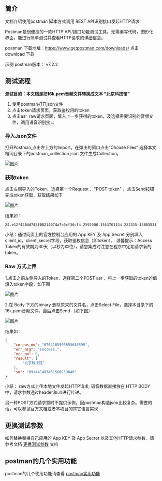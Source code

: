## 简介

文档介绍使用postman 脚本方式调用 REST API识别接口发起HTTP请求 

Postman是很便捷的一款HTTP API/接口功能测试工具，无需编写代码，图形化界面，能进行简单测试并查看HTTP请求的详细信息。

poatman 下载地址：https://www.getpostman.com/downloads/  点击download 下载

示例 postman版本： v7.2.2


## 测试流程
**测试目的：本文档是把16k.pcm音频文件转换成文本 “北京科技馆”**
1. 使用postman打开json文件 
2. 点击token请求页面，获取鉴权用的token
3. 点击asr_raw请求页面，填入上一步获得的token，及选择需要识别的音频文件，调用语音识别接口

###  导入Json文件

打开Postman,点击左上方的Import，在弹出的窗口点击“Choose Files” 选择本文档同目录下的postman_collection.json 文件生成Collection。

![图片](https://raw.githubusercontent.com/Baidu-AIP/speech-demo/master/rest-api-asr/postman/doc-images/201906201400.png)


###  获取token

点击左侧导入的Token，选择第一个Request： "POST token" ，点击Send按钮完成token获取，获取结果如下

![图片](https://raw.githubusercontent.com/Baidu-AIP/speech-demo/master/rest-api-asr/postman/doc-images/201906201401.png)


结果如：
```
24.e12f4404d743f08214074a7c0cf36cf4.2592000.1563701134.282335-15803531
```

小结：通过网页上的官方控制台应用的 App KEY 及 App Secret 分别填入client_id，client_secret字段，获取鉴权信息（即token）。
温馨提示：Access Token的有效期为30天（以秒为单位），请您集成时注意在程序中定期请求新的token。

### Raw 方式上传


1.点击之前左侧导入的Token，选择第二个POST asr ，将上一步获取的token的值填入token字段，如下图

![图片](https://raw.githubusercontent.com/Baidu-AIP/speech-demo/master/rest-api-asr/postman/doc-images/201906201402.png)


2.在 Body 下方的binary 删除原来的文件名，点击Select File，选择本目录下的16k.pcm音频文件，最后点击Send （如下图）

![图片](https://raw.githubusercontent.com/Baidu-AIP/speech-demo/master/rest-api-asr/postman/doc-images/201906201403.png)


结果如：
```json
{
    "corpus_no": "6704185590893646599",
    "err_msg": "success.",
    "err_no": 0,
    "result": [
        "北京科技馆"
    ],
    "sn": "891441483431560939846"
}
```

小结： raw方式上传本地文件发起HTTP请求, 语音数据直接放在 HTTP BODY 中，请求参数通过header和url进行传递。

另一种POST方式请求暂时不提供示例，因postman构造json比较复杂。需要的话，可以参见官方文档或者本项目的其它语言实现

## 更换测试参数
如何替换替换自己应用的 App KEY 及 App Secret 以及其他HTTP请求参数，请参考文档  [更换测试参数](/rest-api-asr/postman/更换测试参数.md)  文档

## postman的几个实用功能
postman的几个使用功能请查看 [postman实用功能](/rest-api-asr/postman/postman实用功能.md) 


